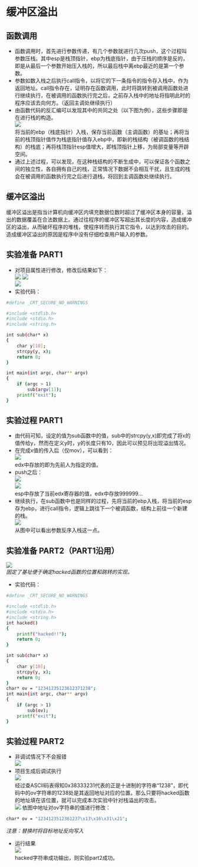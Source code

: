 # 缓冲区溢出
## 函数调用
* 函数调用时，首先进行参数传递，有几个参数就进行几次push，这个过程叫参数压栈。其中esp是栈顶指针，ebp为栈底指针，由于压栈的顺序是反的，即是从最后一个参数开始压入栈的，所以最后栈中离ebp最近的是第一个参数。
* 参数如数入栈之后执行call指令，以将它的下一条指令的指令存入栈中，作为返回地址。call指令存在，证明存在函数调用，此时将跳转到被调用函数处进行继续执行，在被调用的函数执行完之后，之前存入栈中的地址将指明此时的程序应该去向何方。（返回主调处继续执行）  
* 由函数代码的反汇编可以发现其中的共同之处（以下图为例），这些步骤即是在进行栈的构造。  
![](./images/stack1.png)  
将当前的ebp（栈底指针）入栈，保存当前函数（主调函数）的基址；再将当前的栈顶指针值作为栈底指针值存入ebp中，即新的栈结构（被调函数的栈结构）的栈底；再将栈顶指针esp值增大，即栈顶指针上移，为局部变量等开辟空间。  
* 通过上述过程，可以发现，在这种栈结构的不断生成中，可以保证各个函数之间的独立性，各自拥有自己的栈，正常情况下数据不会相互干扰，且生成的栈会在被调用的函数执行完之后进行退栈，将回到主调函数处继续执行。
## 缓冲区溢出
缓冲区溢出是指当计算机向缓冲区内填充数据位数时超过了缓冲区本身的容量，溢出的数据覆盖在合法数据上。通过往程序的缓冲区写超出其长度的内容，造成缓冲区的溢出，从而破坏程序的堆栈，使程序转而执行其它指令，以达到攻击的目的。造成缓冲区溢出的原因是程序中没有仔细检查用户输入的参数。
## 实验准备 PART1
* 对项目属性进行修改，修改后结果如下：  
![](./images/change0.png)
![](./images/change1.png)  
![](./images/change2.png)  
* 实验代码：  
```bash
#define _CRT_SECURE_NO_WARNINGS

#include <stdlib.h>
#include <stdio.h>
#include <string.h>

int sub(char* x)
{
	char y[10];
	strcpy(y, x);
	return 0;
}

int main(int argc, char** argv)
{
	if (argc > 1)
		sub(argv[1]);
	printf("exit");
}
```
## 实验过程 PART1  
* 由代码可知，设定的值为sub函数中的值，sub中的strcpy(y,x)即完成了将x的值传给y，然而在定义y时，y的长度只有10，因此可以预见将出现溢出情况。  
* 在完成x值的传入后（仅mov），可以看到：  
![](./images/stack2.png)  
edx中存放的即为先前人为指定的值。  
* push之后：  
![](./images/stack3.png)  
![](./images/stack4.png)  
esp中存放了当前edx寄存器的值，edx中存放999999...  
* 继续执行，在sub函数中也是同样的过程，先将当前的ebp入栈，将当前的esp存为ebp，进行call指令，逻辑上跳往下一个被调函数，结构上前往一个新建的栈。  
![](./images/stack5.png)  
从图中可以看出参数反序入栈这一点。  

## 实验准备 PART2（PART1沿用）
![](./images/change3.png)  
*固定了基址便于确定hacked函数的位置和跳转的实现。*  
* 实验代码：  
```bash
#define _CRT_SECURE_NO_WARNINGS

#include <stdlib.h>
#include <stdio.h>
#include <string.h>
int hacked()
{
	printf("hacked!!");
    return 0;
}

int sub(char* x)
{
	char y[10];
	strcpy(y, x);
	return 0;
}
char* ov = "12341235123612371238";
int main(int argc, char** argv)
{
	if (argc > 1)
		sub(ov);
	printf("exit");
}
```
## 实验过程 PART2  
* 非调试情况下不会报错  
![](./images/result2.png)  
* 项目生成后调试执行  
![](./images/result1.png)  
经过查ASCII码表得知0x38333231代表的正是十进制的字符串“1238”，即代码中的ov字符串的1238处是其返回地址对应的位置。那么只要将hacked函数的地址填在该位置，就可以完成本次实验中针对栈溢出的攻击。  
![](./images/findhack.png)
依图中地址对ov字符串的值进行修改：  
```bash
char* ov = "1234123512361237\x13\x16\x31\x21";
```
*注意：替换时将目标地址反向写入*  
* 运行结果  
![](./images/hacked.png)  
hacked字符串成功输出，则实验part2成功。  